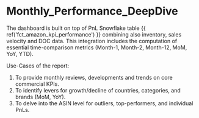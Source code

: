 # Monthly_Performance_DeepDive
The dashboard is built on top of PnL Snowflake table {{ ref('fct_amazon_kpi_performance') }} combining also inventory, sales velocity and DOC data. 
This integration includes the computation of essential time-comparison metrics (Month-1, Month-2, Month-12, MoM, YoY, YTD).

Use-Cases of the report:
1. To provide monthly reviews, developments and trends on core commercial KPIs. 
2. To identify levers for growth/decline of countries, categories, and brands (MoM, YoY).
3. To delve into the ASIN level for outliers, top-performers, and individual PnLs.
